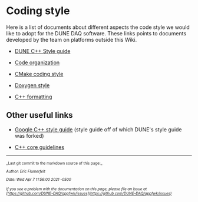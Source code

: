 # Coding style
Here is a list of documents about different aspects the code style we would like to adopt for the DUNE DAQ software. These links points to documents developed by the team on platforms outside this Wiki. 


* [DUNE C++ Style guide](https://github.com/DUNE-DAQ/styleguide/blob/develop/dune-daq-cppguide.md)

* [Code organization](https://hackmd.io/ByhKXK8BI)

* [CMake coding style](https://hackmd.io/SkaBKF8BI)

* [Doxygen style](https://hackmd.io/wmdUREYyQQe8Ul_oo6MUpA)

* [C++ formatting](https://hackmd.io/Hku_Vc8HI)

## Other useful links

* [Google C++ style guide](https://google.github.io/styleguide/cppguide.html) (style guide off of which DUNE's style guide was forked)

* [C++ core guidelines](http://isocpp.github.io/CppCoreGuidelines/CppCoreGuidelines)



-----

<font size="1">
_Last git commit to the markdown source of this page:_


_Author: Eric Flumerfelt_

_Date: Wed Apr 7 11:56:00 2021 -0500_

_If you see a problem with the documentation on this page, please file an Issue at [https://github.com/DUNE-DAQ/appfwk/issues](https://github.com/DUNE-DAQ/appfwk/issues)_
</font>
